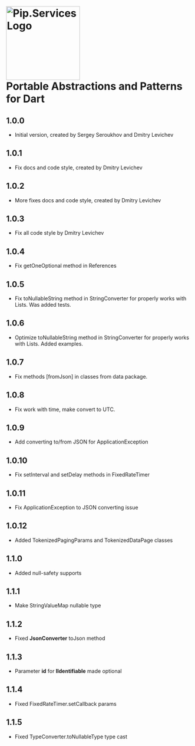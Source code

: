 # <img src="https://uploads-ssl.webflow.com/5ea5d3315186cf5ec60c3ee4/5edf1c94ce4c859f2b188094_logo.svg" alt="Pip.Services Logo" width="200"> <br/> Portable Abstractions and Patterns for Dart

## 1.0.0

- Initial version, created by Sergey Seroukhov and Dmitry Levichev

## 1.0.1

- Fix docs and code style, created by Dmitry Levichev

## 1.0.2

- More fixes docs and code style, created by Dmitry Levichev

## 1.0.3

- Fix all code style by Dmitry Levichev

## 1.0.4

- Fix getOneOptional method in References

## 1.0.5

- Fix toNullableString method in StringConverter for properly works with Lists. Was added tests.

## 1.0.6

- Optimize toNullableString method in StringConverter for properly works with Lists. Added examples.

## 1.0.7

- Fix methods [fromJson] in classes from data package.

## 1.0.8

- Fix work with time, make convert to UTC.

## 1.0.9

 - Add converting to/from JSON for ApplicationException

## 1.0.10

 - Fix setInterval and setDelay methods in FixedRateTimer

## 1.0.11

 - Fix ApplicationException to JSON converting issue

## 1.0.12

 - Added TokenizedPagingParams and TokenizedDataPage classes

## 1.1.0

 - Added null-safety supports

## 1.1.1

 - Make StringValueMap nullable type

## 1.1.2

 - Fixed **JsonConverter** toJson method

 
## 1.1.3

 - Parameter **id** for **IIdentifiable** made optional

## 1.1.4

 - Fixed FixedRateTimer.setCallback params

## 1.1.5

 - Fixed TypeConverter.toNullableType type cast